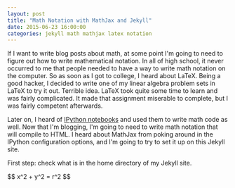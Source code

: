 ```yaml
---
layout: post
title: "Math Notation with MathJax and Jekyll"
date: 2015-06-23 16:00:00
categories: jekyll math mathjax latex notation
---
```


If I want to write blog posts about math, at some point I'm going to need
	to figure out how to write mathematical notation.
In all of high school, it never occurred to me that people needed to have a way
	to write math notation on the computer.
So as soon as I got to college, I heard about LaTeX.
Being a good hacker, I decided to write one of my linear algebra problem sets in LaTeX to try it out.
Terrible idea.
LaTeX took quite some time to learn and was fairly complicated.
It made that assignment miserable to complete, but I was fairly competent afterwards.

Later on, I heard of [IPython notebooks](http://ipython.org/notebook.htm)
	and used them to write math code as well.
Now that I'm blogging, I'm going to need to write math notation that will compile to HTML.
I heard about MathJax from poking around in the IPython configuration options,
	and I'm going to try to set it up on this Jekyll site.

First step: check what is in the home directory of my Jekyll site.

<script type="text/javascript" src="http://cdn.mathjax.org/mathjax/latest/MathJax.js?config=TeX-AMS-MML_HTMLorMML"></script>

<div>
$$ x^2 + y^2 = r^2 $$
</div>
